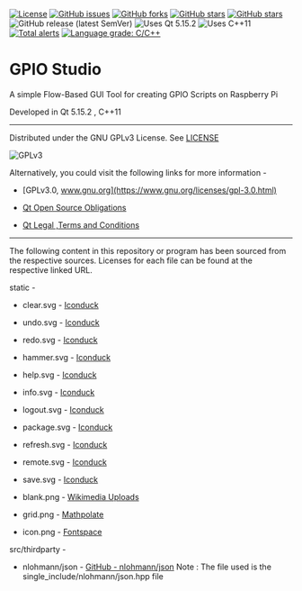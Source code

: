 [![License](https://img.shields.io/static/v1?label=LICENSE&message=GNU%20GPLv3&color=brightgreen&style=for-the-badge)](https://github.com/arnitdo/GPIOStudio/blob/main/docs/LICENSE)
[![GitHub issues](https://img.shields.io/github/issues/arnitdo/GPIOStudio?style=for-the-badge)](https://github.com/arnitdo/GPIOStudio/issues)
[![GitHub forks](https://img.shields.io/github/forks/arnitdo/GPIOStudio?style=for-the-badge)](https://github.com/arnitdo/GPIOStudio/network)
[![GitHub stars](https://img.shields.io/github/stars/arnitdo/GPIOStudio?style=for-the-badge)](https://github.com/arnitdo/GPIOStudio/stargazers)
[![GitHub stars](https://img.shields.io/github/watchers/arnitdo/GPIOStudio?style=for-the-badge)](https://github.com/arnitdo/GPIOStudio/watchers)
![GitHub release (latest SemVer)](https://img.shields.io/github/v/release/arnitdo/GPIOStudio?label=Latest%20Version&include_prerelease&sort=semver&style=for-the-badge)
![Uses Qt 5.15.2](https://img.shields.io/static/v1?label=USES&message=QT%205.15.2&color=brightgreen&style=for-the-badge)
![Uses C++11](https://img.shields.io/static/v1?label=USES&message=C%2B%2B11&color=brightgreen&style=for-the-badge)
[![Total alerts](https://img.shields.io/lgtm/alerts/g/arnitdo/GPIOStudio.svg?logo=lgtm&logoWidth=18&style=for-the-badge)](https://lgtm.com/projects/g/arnitdo/GPIOStudio/alerts/)
[![Language grade: C/C++](https://img.shields.io/lgtm/grade/cpp/g/arnitdo/GPIOStudio.svg?logo=lgtm&logoWidth=18&style=for-the-badge)](https://lgtm.com/projects/g/arnitdo/GPIOStudio/context:cpp)
# GPIO Studio
A simple Flow-Based GUI Tool for creating GPIO Scripts on Raspberry Pi

Developed in Qt 5.15.2 , C++11

----

Distributed under the GNU GPLv3 License. See [LICENSE](https://github.com/arnitdo/GPIOStudio/blob/main/docs/LICENSE)

![GPLv3](https://user-images.githubusercontent.com/68515826/113308045-6609f880-9323-11eb-8167-0b76622031db.png)

Alternatively, you could visit the following links for more information - 
* [GPLv3.0, www.gnu.org](https://www.gnu.org/licenses/gpl-3.0.html)

* [Qt Open Source Obligations](https://www.qt.io/licensing/open-source-lgpl-obligations)

* [Qt Legal ,Terms and Conditions](https://www.qt.io/terms-conditions/)

---

The following content in this repository or program has been sourced from the respective sources. Licenses for each file can be found at the respective linked URL.

static - 
* clear.svg - [Iconduck](https://iconduck.com/icons/31176/clear)
* undo.svg - [Iconduck](https://iconduck.com/icons/9959/undo)
* redo.svg - [Iconduck](https://iconduck.com/icons/9687/redo)
* hammer.svg - [Iconduck](https://iconduck.com/icons/98126/hammer)
* help.svg - [Iconduck](https://iconduck.com/icons/9318/help)
* info.svg - [Iconduck](https://iconduck.com/icons/4013/info)
* logout.svg - [Iconduck](https://iconduck.com/icons/9455/logout)
* package.svg - [Iconduck](https://iconduck.com/icons/9592/package)
* refresh.svg - [Iconduck](https://iconduck.com/icons/55985/refresh)
* remote.svg - [Iconduck](https://iconduck.com/icons/69209/remote)
* save.svg - [Iconduck](https://iconduck.com/icons/68149/save)

* blank.png - [Wikimedia Uploads](https://upload.wikimedia.org/wikipedia/commons/thumb/9/98/Blank_button.svg/1124px-Blank_button.svg.png)
* grid.png - [Mathpolate](https://mathpolate.com/grid-maker-tools/graph-paper-maker)
* icon.png - [Fontspace](https://www.fontspace.com/zilap-geometrik-font-f22732)

src/thirdparty - 
* nlohmann/json - [GitHub - nlohmann/json](https://github.com/nlohmann/json/)
	Note : The file used is the single_include/nlohmann/json.hpp file
